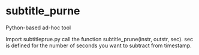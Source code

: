 # subtitle_purne
Python-based ad-hoc tool

Import subtitleprue.py
call the function subtitle_prune(instr, outstr, sec).
sec is defined for the number of seconds you want to subtract from timestamp.
